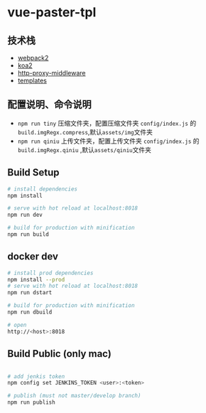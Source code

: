vue-paster-tpl
==

## 技术栈

*   [webpack2](http://www.css88.com/doc/webpack2/)
*   [koa2](http://koajs.com/)
*   [http-proxy-middleware](https://github.com/chimurai/http-proxy-middleware)
*   [templates](https://github.com/vuejs/vue-cli#official-templates)

## 配置说明、命令说明

* `npm run tiny` 压缩文件夹，配置压缩文件夹 `config/index.js` 的 `build.imgRegx.compress`,默认`assets/img`文件夹
* `npm run qiniu` 上传文件夹，配置上传文件夹 `config/index.js` 的 `build.imgRegx.qiniu` ,默认`assets/qiniu`文件夹

## Build Setup

``` bash
# install dependencies
npm install

# serve with hot reload at localhost:8018
npm run dev

# build for production with minification
npm run build
```

## docker dev

``` bash
# install prod dependencies
npm install --prod
# serve with hot reload at localhost:8018
npm run dstart

# build for production with minification
npm run dbuild

# open
http://<host>:8018
```

## Build Public (only mac)

```bash

# add jenkis token 
npm config set JENKINS_TOKEN <user>:<token>

# publish (must not master/develop branch)
npm run publish
```